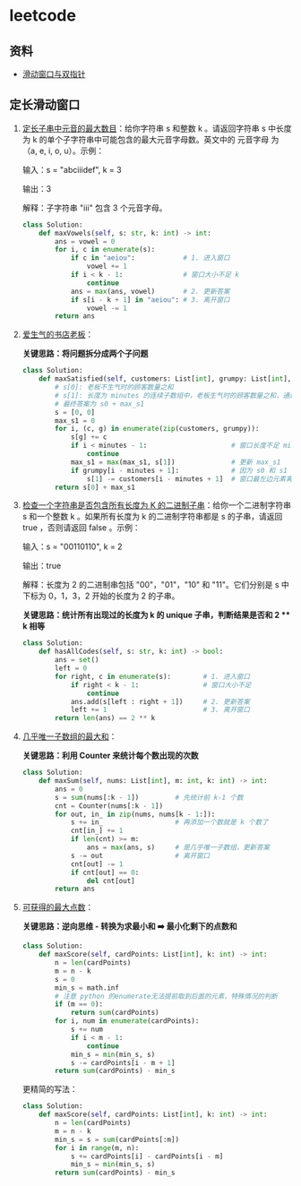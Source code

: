 # leetcode

## 资料
* [滑动窗口与双指针](https://leetcode.cn/circle/discuss/0viNMK/)

## 定长滑动窗口

1. [定长子串中元音的最大数目](https://leetcode.cn/problems/maximum-number-of-vowels-in-a-substring-of-given-length/description/)：给你字符串 s 和整数 k 。请返回字符串 s 中长度为 k 的单个子字符串中可能包含的最大元音字母数。英文中的 元音字母 为（a, e, i, o, u）。示例：

    输入：s = "abciiidef", k = 3

    输出：3

    解释：子字符串 "iii" 包含 3 个元音字母。

    ```python
    class Solution:
        def maxVowels(self, s: str, k: int) -> int:
            ans = vowel = 0
            for i, c in enumerate(s):
                if c in "aeiou":            # 1. 进入窗口
                    vowel += 1
                if i < k - 1:               # 窗口大小不足 k
                    continue
                ans = max(ans, vowel)       # 2. 更新答案
                if s[i - k + 1] in "aeiou": # 3. 离开窗口
                    vowel -= 1
            return ans
    ```

2. [爱生气的书店老板](https://leetcode.cn/problems/grumpy-bookstore-owner/description/)：

    **关键思路：将问题拆分成两个子问题**

    ```python
    class Solution:
        def maxSatisfied(self, customers: List[int], grumpy: List[int], minutes: int) -> int:
            # s[0]: 老板不生气时的顾客数量之和
            # s[1]: 长度为 minutes 的连续子数组中，老板生气时的顾客数量之和，通过定长滑动窗口解决
            # 最终答案为 s0 + max_s1
            s = [0, 0]
            max_s1 = 0
            for i, (c, g) in enumerate(zip(customers, grumpy)):
                s[g] += c
                if i < minutes - 1:                     # 窗口长度不足 minutes
                    continue
                max_s1 = max(max_s1, s[1])              # 更新 max_s1
                if grumpy[i - minutes + 1]:             # 因为 s0 和 s1 是分开统计的，所以离开窗口时要判断
                    s[1] -= customers[i - minutes + 1]  # 窗口最左边元素离开窗口
            return s[0] + max_s1
    ```

3. [检查一个字符串是否包含所有长度为 K 的二进制子串](https://leetcode.cn/problems/check-if-a-string-contains-all-binary-codes-of-size-k/description/)：给你一个二进制字符串 s 和一个整数 k 。如果所有长度为 k 的二进制字符串都是 s 的子串，请返回 true ，否则请返回 false 。示例：
   
    输入：s = "00110110", k = 2

    输出：true

    解释：长度为 2 的二进制串包括 "00"，"01"，"10" 和 "11"。它们分别是 s 中下标为 0，1，3，2 开始的长度为 2 的子串。

    **关键思路：统计所有出现过的长度为 k 的 unique 子串，判断结果是否和 2 ** k 相等**

    ```python
    class Solution:
        def hasAllCodes(self, s: str, k: int) -> bool:
            ans = set()
            left = 0
            for right, c in enumerate(s):        # 1. 进入窗口
                if right < k - 1:                # 窗口大小不足
                    continue
                ans.add(s[left : right + 1])     # 2. 更新答案
                left += 1                        # 3. 离开窗口
            return len(ans) == 2 ** k
    ```

4. [几乎唯一子数组的最大和](https://leetcode.cn/problems/maximum-sum-of-almost-unique-subarray/description/)：

    **关键思路：利用 Counter 来统计每个数出现的次数**

    ```python
    class Solution:
        def maxSum(self, nums: List[int], m: int, k: int) -> int:
            ans = 0
            s = sum(nums[:k - 1])         # 先统计前 k-1 个数
            cnt = Counter(nums[:k - 1])
            for out, in_ in zip(nums, nums[k - 1:]):
                s += in_                  # 再添加一个数就是 k 个数了
                cnt[in_] += 1
                if len(cnt) >= m:
                    ans = max(ans, s)     # 是几乎唯一子数组，更新答案
                s -= out                  # 离开窗口
                cnt[out] -= 1
                if cnt[out] == 0:
                    del cnt[out]
            return ans
    ```

5. [可获得的最大点数](https://leetcode.cn/problems/maximum-points-you-can-obtain-from-cards/description/)：

    **关键思路：逆向思维 - 转换为求最小和 ➡️ 最小化剩下的点数和**

    ```python
    class Solution:
        def maxScore(self, cardPoints: List[int], k: int) -> int:
            n = len(cardPoints)
            m = n - k
            s = 0
            min_s = math.inf
            # 注意 python 的enumerate无法提前取到后面的元素，特殊情况的判断
            if (m == 0):
                return sum(cardPoints)
            for i, num in enumerate(cardPoints):
                s += num
                if i < m - 1:
                    continue
                min_s = min(min_s, s)
                s -= cardPoints[i - m + 1]
            return sum(cardPoints) - min_s
    ```

    更精简的写法：

    ```python
    class Solution:
        def maxScore(self, cardPoints: List[int], k: int) -> int:
            n = len(cardPoints)
            m = n - k
            min_s = s = sum(cardPoints[:m])
            for i in range(m, n):
                s += cardPoints[i] - cardPoints[i - m]
                min_s = min(min_s, s)
            return sum(cardPoints) - min_s
    ```
